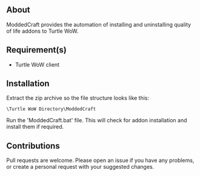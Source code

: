 ## About

ModdedCraft provides the automation of installing and uninstalling quality of life addons to Turtle WoW.

## Requirement(s)

* Turtle WoW client

## Installation

Extract the zip archive so the file structure looks like this:

```
\Turtle WoW Directory\ModdedCraft
```

Run the 'ModdedCraft.bat' file. This will check for addon installation and install them if required.

## Contributions

Pull requests are welcome. Please open an issue if you have any problems, or create a personal request with your suggested changes.
